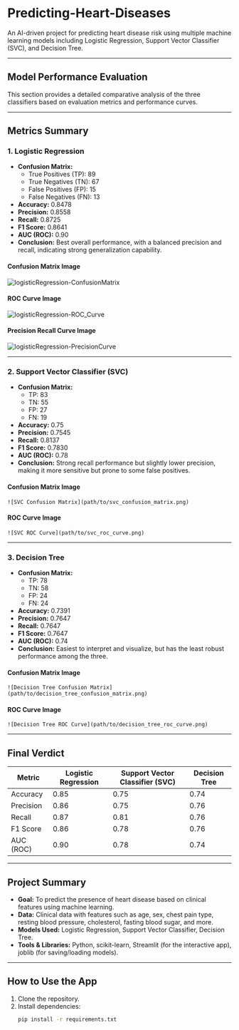 # Predicting-Heart-Diseases

An AI-driven project for predicting heart disease risk using multiple machine learning models including Logistic Regression, Support Vector Classifier (SVC), and Decision Tree.

---

##  Model Performance Evaluation

This section provides a detailed comparative analysis of the three classifiers based on evaluation metrics and performance curves.

---

## Metrics Summary

### 1. Logistic Regression

- **Confusion Matrix:**  
  - True Positives (TP): 89  
  - True Negatives (TN): 67  
  - False Positives (FP): 15  
  - False Negatives (FN): 13  
- **Accuracy:** 0.8478  
- **Precision:** 0.8558  
- **Recall:** 0.8725  
- **F1 Score:** 0.8641  
- **AUC (ROC):** 0.90  
- **Conclusion:** Best overall performance, with a balanced precision and recall, indicating strong generalization capability.

#### Confusion Matrix Image  
![logisticRegression-ConfusionMatrix](https://github.com/user-attachments/assets/f96a974c-796e-49f8-b536-3e0d3629a3e2)

#### ROC Curve Image  
![logisticRegression-ROC_Curve](https://github.com/user-attachments/assets/99c9c014-7869-4337-96e2-da399bf0e88a)

#### Precision Recall Curve Image 
![logisticRegression-PrecisionCurve](https://github.com/user-attachments/assets/26575d83-2c73-4dee-a97a-6afdaad98948)

---

### 2. Support Vector Classifier (SVC)

- **Confusion Matrix:**  
  - TP: 83  
  - TN: 55  
  - FP: 27  
  - FN: 19  
- **Accuracy:** 0.75  
- **Precision:** 0.7545  
- **Recall:** 0.8137  
- **F1 Score:** 0.7830  
- **AUC (ROC):** 0.78  
- **Conclusion:** Strong recall performance but slightly lower precision, making it more sensitive but prone to some false positives.

#### Confusion Matrix Image  
`![SVC Confusion Matrix](path/to/svc_confusion_matrix.png)`

#### ROC Curve Image  
`![SVC ROC Curve](path/to/svc_roc_curve.png)`

---

### 3. Decision Tree

- **Confusion Matrix:**  
  - TP: 78  
  - TN: 58  
  - FP: 24  
  - FN: 24  
- **Accuracy:** 0.7391  
- **Precision:** 0.7647  
- **Recall:** 0.7647  
- **F1 Score:** 0.7647  
- **AUC (ROC):** 0.74  
- **Conclusion:** Easiest to interpret and visualize, but has the least robust performance among the three.

#### Confusion Matrix Image  
`![Decision Tree Confusion Matrix](path/to/decision_tree_confusion_matrix.png)`

#### ROC Curve Image  
`![Decision Tree ROC Curve](path/to/decision_tree_roc_curve.png)`

---

## Final Verdict

| Metric         | Logistic Regression | Support Vector Classifier (SVC) | Decision Tree   |
|----------------|---------------------|---------------------------------|-----------------|
| Accuracy       | 0.85                | 0.75                            | 0.74            |
| Precision      | 0.86                | 0.75                            | 0.76            |
| Recall         | 0.87                | 0.81                            | 0.76            |
| F1 Score       | 0.86                | 0.78                            | 0.76            |
| AUC (ROC)      | 0.90                | 0.78                            | 0.74            |

---

## Project Summary

- **Goal:** To predict the presence of heart disease based on clinical features using machine learning.
- **Data:** Clinical data with features such as age, sex, chest pain type, resting blood pressure, cholesterol, fasting blood sugar, and more.
- **Models Used:** Logistic Regression, Support Vector Classifier, Decision Tree.
- **Tools & Libraries:** Python, scikit-learn, Streamlit (for the interactive app), joblib (for saving/loading models).

---

## How to Use the App

1. Clone the repository.  
2. Install dependencies:  
   ```bash
   pip install -r requirements.txt
